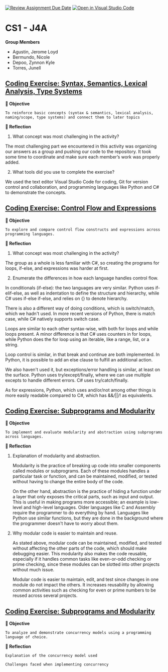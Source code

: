[![Review Assignment Due Date](https://classroom.github.com/assets/deadline-readme-button-22041afd0340ce965d47ae6ef1cefeee28c7c493a6346c4f15d667ab976d596c.svg)](https://classroom.github.com/a/A8wrl9OQ)
[![Open in Visual Studio Code](https://classroom.github.com/assets/open-in-vscode-2e0aaae1b6195c2367325f4f02e2d04e9abb55f0b24a779b69b11b9e10269abc.svg)](https://classroom.github.com/online_ide?assignment_repo_id=20326090&assignment_repo_type=AssignmentRepo)

# CS1 - J4A
**Group Members**

- Agustin, Jerome Loyd
- Bermundo, Nicole
- Depoo, Zynnon Kyle
- Torres, Junell

## [Coding Exercise: Syntax, Semantics, Lexical Analysis, Type Systems](https://github.com/UPHSL-CCS/j4a-pl-CS1/tree/main/prelim-review)


**🎯 Objective**

    To reinforce basic concepts (syntax & semantics, lexical analysis, naming/scope, type systems) and connect them to later topics
 
**📝 Reflection**

1. What concept was most challenging in the activity?
   
The most challenging part we encountered in this activity was organizing our answers as a group and pushing our code to the repository. It took some time to coordinate and make sure each member’s work was properly added.

2. What tools did you use to complete the exercise?
   
We used the text editor Visual Studio Code for coding, Git for version control and collaboration, and programming languages like Python and C# to demonstrate the concepts.

## [Coding Exercise: Control Flow and Expressions](https://github.com/UPHSL-CCS/j4a-pl-CS1/tree/main/control-flow)

**🎯 Objective**

    To explore and compare control flow constructs and expressions across programming languages.
 
**📝 Reflection**

1. What concept was most challenging in the activity?

The group as a whole is less familiar with C#, so creating the programs for loops, if-else, and expressions was harder at first.

2. Enumerate the differences in how each language handles control flow.

In conditionals (if-else): the two languages are very similar. Python uses if-elif-else, as well as indentation to define the structure and hierarchy, while C# uses if-else if-else, and relies on {} to denote hierarchy.

There is also a different way of doing conditions, which is switch/match, which we hadn't used. In more recent versions of Python, there is match case, while C# natively supports switch case.

Loops are similar to each other syntax-wise, with both for loops and while loops present. A minor difference is that C# uses counters in for loops, while Python does the for loop using an iterable, like a range, list, or a string.

Loop control is similar, in that break and continue are both implemented. In Python, it is possible to add an else clause to fulfill an additional action.

We also haven't used it, but exceptions/error handling is similar, at least on the surface. Python uses try/except/finally, where we can use multiple excepts to handle different errors. C# uses try/catch/finally.

As for expressions, Python, which uses and/or/not among other things is more easily readable compared to C#, which has &&/||/! as equivalents. 

## [Coding Exercise: Subprograms and Modularity](https://github.com/UPHSL-CCS/j4a-pl-CS1/tree/main/subprograms)

**🎯 Objective**

    To implement and evaluate modularity and abstraction using subprograms across languages.
 
**📝 Reflection**

1. Explanation of modularity and abstraction.

    Modularity is the practice of breaking up code into smaller components called modules or subprograms. Each of these modules handles a particular task or function, and can be maintained, modified, or tested without having to change the entire body of the code.

    On the other hand, abstraction is the practice of hiding a function under a layer that only exposes the critical parts, such as input and output. This is useful in making programs more accessible; an example is low-level and high-level languages. Older languages like C and Assembly require the programmer to do everything by hand. Languages like Python use similar functions, but they are done in the background where the programmer doesn't have to worry about them. 

2. Why modular code is easier to maintain and reuse.

    As stated above, modular code can be maintained, modified, and tested without affecting the other parts of the code, which should make debugging easier. This modularity also makes the code reusable, especially if it handles common tasks like even-or-odd checking or prime checking, since these modules can be slotted into other projects without much issue.

    Modular code is easier to maintain, edit, and test since changes in one module do not impact the others. It increases reusability by allowing common activities such as checking for even or prime numbers to be reused across several projects.

## [Coding Exercise: Subprograms and Modularity](https://github.com/UPHSL-CCS/j4a-pl-CS1/tree/main/concurrency)

**🎯 Objective**

    To analyze and demonstrate concurrency models using a programming language of choice.
 
**📝 Reflection**

    Explanation of the concurrency model used

    Challenges faced when implementing concurrency
